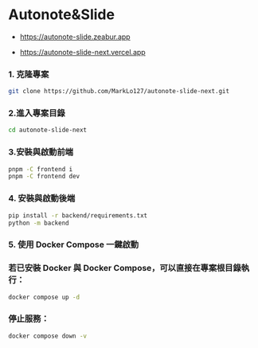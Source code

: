 # Autonote&Slide

- https://autonote-slide.zeabur.app

- https://autonote-slide-next.vercel.app

### 1. 克隆專案

```bash
git clone https://github.com/MarkLo127/autonote-slide-next.git
```

### 2.進入專案目錄
```bash
cd autonote-slide-next
```

### 3.安裝與啟動前端
```bash
pnpm -C frontend i
pnpm -C frontend dev
```

### 4. 安裝與啟動後端
```bash
pip install -r backend/requirements.txt
python -m backend
```

### 5. 使用 Docker Compose 一鍵啟動

### 若已安裝 Docker 與 Docker Compose，可以直接在專案根目錄執行：

```bash
docker compose up -d
```

### 停止服務：

```bash
docker compose down -v
```
